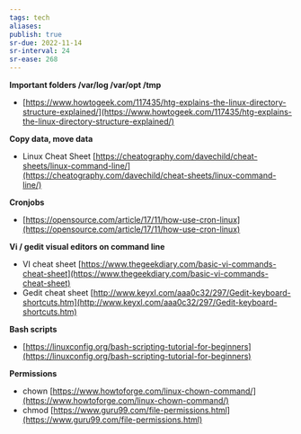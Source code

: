 ```yaml
---
tags: tech
aliases:
publish: true
sr-due: 2022-11-14
sr-interval: 24
sr-ease: 268
---
```


**Important folders /var/log /var/opt /tmp**

-   [https://www.howtogeek.com/117435/htg-explains-the-linux-directory-structure-explained/](https://www.howtogeek.com/117435/htg-explains-the-linux-directory-structure-explained/)

**Copy data, move data**

-   Linux Cheat Sheet [https://cheatography.com/davechild/cheat-sheets/linux-command-line/](https://cheatography.com/davechild/cheat-sheets/linux-command-line/)

**Cronjobs**

-   [https://opensource.com/article/17/11/how-use-cron-linux](https://opensource.com/article/17/11/how-use-cron-linux)

**Vi / gedit visual editors on command line**

-   VI cheat sheet [https://www.thegeekdiary.com/basic-vi-commands-cheat-sheet](https://www.thegeekdiary.com/basic-vi-commands-cheat-sheet)
-   Gedit cheat sheet [http://www.keyxl.com/aaa0c32/297/Gedit-keyboard-shortcuts.htm](http://www.keyxl.com/aaa0c32/297/Gedit-keyboard-shortcuts.htm)

**Bash scripts**

-   [https://linuxconfig.org/bash-scripting-tutorial-for-beginners](https://linuxconfig.org/bash-scripting-tutorial-for-beginners)

**Permissions**

-   chown [https://www.howtoforge.com/linux-chown-command/](https://www.howtoforge.com/linux-chown-command/)
-   chmod [https://www.guru99.com/file-permissions.html](https://www.guru99.com/file-permissions.html)
